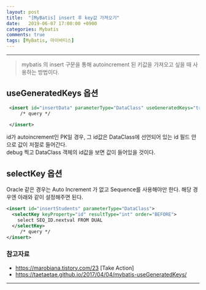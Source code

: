 ```yaml
---
layout: post
title:  "[MyBatis] insert 후 key값 가져오기"
date:   2019-06-07 17:00:00 +0900
categories: Mybatis
comments: true
tags: [MyBatis, 마이바티스]
---
```


---

> mybatis 의 insert 구문을 통해 autoincrement 된 키값을 가져오고 싶을 때 사용하는 방법이다.

## useGeneratedKeys 옵션

```xml
 <insert id="insertData" parameterType="DataClass" useGeneratedKeys="true" keyProperty="id">
     /* query */

 </insert>
```

id가 autoincrement인 PK일 경우, 그 id값은 DataClass에 선언되어 있는 id 필드 안으로 값이 저절로 들어간다.<br/>
debug 찍고 DataClass 객체의 id값을 보면 값이 들어있을 것이다.


## selectKey 옵션

Oracle 같은 경우는 Auto Increment 가 없고 Sequence를 사용해야만 한다. 해당 경우엔 아래와 같이 설정해주면 된다.

```xml
<insert id="insertStudents" parameterType="DataClass">
  <selectKey keyProperty="id" resultType="int" order="BEFORE">
    select SEQ_ID.nextval FROM DUAL
  </selectKey>
     /* query */
</insert>
```


### 참고자료
 - https://marobiana.tistory.com/23 [Take Action]
 - https://taetaetae.github.io/2017/04/04/mybatis-useGeneratedKeys/

[jekyll-docs]: https://jekyllrb.com/docs/home
[jekyll-gh]:   https://github.com/jekyll/jekyll
[jekyll-talk]: https://talk.jekyllrb.com/

---
